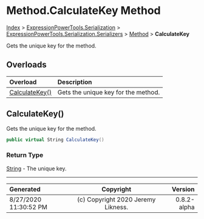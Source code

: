 ﻿# Method.CalculateKey Method

[Index](../index.md) > [ExpressionPowerTools.Serialization](ExpressionPowerTools.Serialization.a.md) > [ExpressionPowerTools.Serialization.Serializers](ExpressionPowerTools.Serialization.Serializers.n.md) > [Method](ExpressionPowerTools.Serialization.Serializers.Method.cs.md) > **CalculateKey**

Gets the unique key for the method.

## Overloads

| Overload | Description |
| :-- | :-- |
| [CalculateKey()](#calculatekey) | Gets the unique key for the method. |
## CalculateKey()

Gets the unique key for the method.

```csharp
public virtual String CalculateKey()
```

### Return Type

 [String](https://docs.microsoft.com/dotnet/api/system.string)  - The unique key.



---

| Generated | Copyright | Version |
| :-- | :-: | --: |
| 8/27/2020 11:30:52 PM | (c) Copyright 2020 Jeremy Likness. | 0.8.2-alpha |
